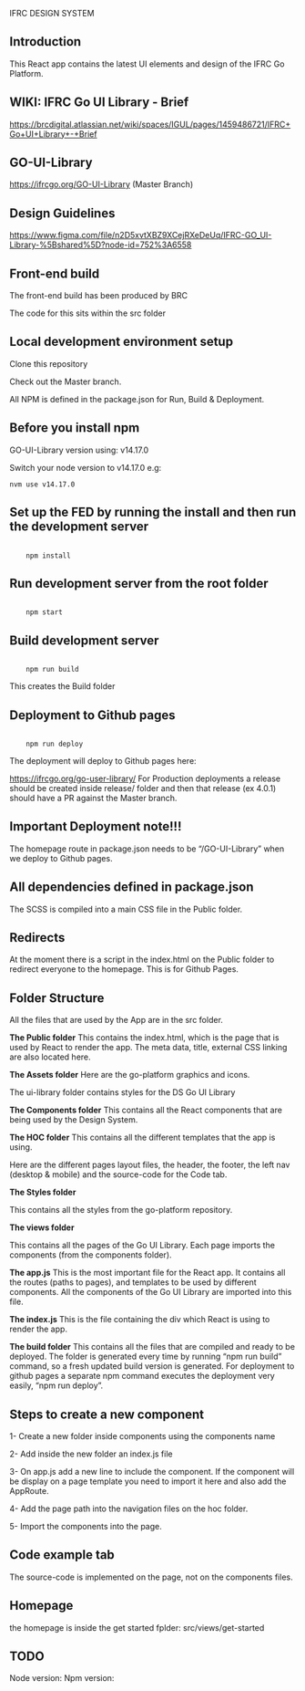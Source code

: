 IFRC DESIGN SYSTEM 

## Introduction 
This React app contains the latest UI elements and design of the IFRC Go Platform. 

## WIKI: IFRC Go UI Library - Brief
https://brcdigital.atlassian.net/wiki/spaces/IGUL/pages/1459486721/IFRC+Go+UI+Library+-+Brief

## GO-UI-Library
https://ifrcgo.org/GO-UI-Library (Master Branch)

## Design Guidelines
https://www.figma.com/file/n2D5xvtXBZ9XCejRXeDeUq/IFRC-GO_UI-Library-%5Bshared%5D?node-id=752%3A6558

## Front-end build 
The front-end build has been produced by BRC 

The code for this sits within the src folder
  
## Local development environment setup 
Clone this repository 

Check out the Master branch. 

All NPM is defined in the package.json for Run, Build & Deployment. 

## Before you install npm
GO-UI-Library version using: v14.17.0

Switch your node version to v14.17.0 e.g: 
``` 
nvm use v14.17.0
``` 
## Set up the FED by running the install and then run the development server  
``` 

    npm install 

``` 

  

## Run development server from the root folder 
``` 

    npm start 

``` 
  

## Build development server 
``` 

    npm run build 

``` 
This creates the Build folder 


## Deployment to Github pages 
``` 

    npm run deploy 

```   
The deployment will deploy to Github pages here: 

https://ifrcgo.org/go-user-library/ 
For Production deployments a release should be created inside release/ folder and then that release (ex 4.0.1) should have a PR against the Master branch.  

## Important Deployment note!!! 
The homepage route in package.json needs to be “/GO-UI-Library” when we deploy to Github pages.    

## All dependencies defined in package.json  
The SCSS is compiled into a main CSS file in the Public folder. 
  
## Redirects 
At the moment there is a script in the index.html on the Public folder to redirect everyone to the homepage. This is for Github Pages. 

## Folder Structure 
All the files that are used by the App are in the src folder. 


**The Public folder** 
This contains the index.html, which is the page that is used by React to render the app. The meta data, title, external CSS linking are also located here. 


**The Assets folder** 
Here are the go-platform graphics and icons. 

The ui-library folder contains styles for the DS Go UI Library 


**The Components folder** 
This contains all the React components that are being used by the Design System. 
 

**The HOC folder** 
This contains all the different templates that the app is using. 

Here are the different pages layout files, the header, the footer, the left nav (desktop & mobile) and the source-code for the Code tab.  


**The Styles folder** 

This contains all the styles from the go-platform repository. 
 

**The views folder** 

This contains all the pages of the Go UI Library. Each page imports the components (from the components folder). 

   
**The app.js** 
This is the most important file for the React app. It contains all the routes (paths to pages), and templates to be used by different components. All the components of the Go UI Library are imported into this file. 


**The index.js** 
This is the file containing the div which React is using to render the app.  

   
**The build folder** 
This contains all the files that are compiled and ready to be deployed. The folder is generated every time by running “npm run build” command, so a fresh updated build version is generated. For deployment to github pages a separate npm command executes the deployment very easily, “npm run deploy”. 
  

## Steps to create a new component 
1- Create a new folder inside components using the components name 

2- Add inside the new folder an index.js file 

3- On app.js add a new line to include the component. If the component will be display on a page template you need to import it here and also add the AppRoute. 

4- Add the page path into the navigation files on the hoc folder. 

5- Import the components into the page.  

## Code example tab 
The source-code is implemented on the page, not on the components files. 

## Homepage
the homepage is inside the get started fplder: src/views/get-started

## TODO
Node version:
Npm version: 